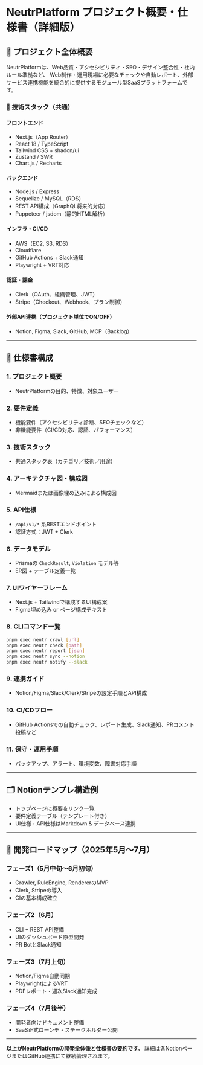 # NeutrPlatform プロジェクト概要・仕様書（詳細版）

## 📌 プロジェクト全体概要

NeutrPlatformは、Web品質・アクセシビリティ・SEO・デザイン整合性・社内ルール準拠など、
Web制作・運用現場に必要なチェックや自動レポート、外部サービス連携機能を統合的に提供するモジュール型SaaSプラットフォームです。

### 🔧 技術スタック（共通）

#### フロントエンド
- Next.js（App Router）
- React 18 / TypeScript
- Tailwind CSS + shadcn/ui
- Zustand / SWR
- Chart.js / Recharts

#### バックエンド
- Node.js / Express
- Sequelize / MySQL（RDS）
- REST API構成（GraphQL将来的対応）
- Puppeteer / jsdom（静的HTML解析）

#### インフラ・CI/CD
- AWS（EC2, S3, RDS）
- Cloudflare
- GitHub Actions + Slack通知
- Playwright + VRT対応

#### 認証・課金
- Clerk（OAuth、組織管理、JWT）
- Stripe（Checkout、Webhook、プラン制御）

#### 外部API連携（プロジェクト単位でON/OFF）
- Notion, Figma, Slack, GitHub, MCP（Backlog）

---

## 📘 仕様書構成

### 1. プロジェクト概要
- NeutrPlatformの目的、特徴、対象ユーザー

### 2. 要件定義
- 機能要件（アクセシビリティ診断、SEOチェックなど）
- 非機能要件（CI/CD対応、認証、パフォーマンス）

### 3. 技術スタック
- 共通スタック表（カテゴリ／技術／用途）

### 4. アーキテクチャ図・構成図
- Mermaidまたは画像埋め込みによる構成図

### 5. API仕様
- `/api/v1/*` 系RESTエンドポイント
- 認証方式：JWT + Clerk

### 6. データモデル
- Prismaの `CheckResult`, `Violation` モデル等
- ER図 + テーブル定義一覧

### 7. UIワイヤーフレーム
- Next.js + Tailwindで構成するUI構成案
- Figma埋め込み or ページ構成テキスト

### 8. CLIコマンド一覧
```bash
pnpm exec neutr crawl [url]
pnpm exec neutr check [path]
pnpm exec neutr report [json]
pnpm exec neutr sync --notion
pnpm exec neutr notify --slack
```

### 9. 連携ガイド
- Notion/Figma/Slack/Clerk/Stripeの設定手順とAPI構成

### 10. CI/CDフロー
- GitHub Actionsでの自動チェック、レポート生成、Slack通知、PRコメント投稿など

### 11. 保守・運用手順
- バックアップ、アラート、環境変数、障害対応手順

---

## 🗂️ Notionテンプレ構造例

- トップページに概要＆リンク一覧
- 要件定義テーブル（テンプレート付き）
- UI仕様・API仕様はMarkdown & データベース連携

---

## 📅 開発ロードマップ（2025年5月〜7月）

### フェーズ1（5月中旬〜6月初旬）
- Crawler, RuleEngine, RendererのMVP
- Clerk, Stripeの導入
- CIの基本構成確立

### フェーズ2（6月）
- CLI + REST API整備
- UIのダッシュボード原型開発
- PR BotとSlack通知

### フェーズ3（7月上旬）
- Notion/Figma自動同期
- PlaywrightによるVRT
- PDFレポート・週次Slack通知完成

### フェーズ4（7月後半）
- 開発者向けドキュメント整備
- SaaS正式ローンチ・ステークホルダー公開

---

**以上がNeutrPlatformの開発全体像と仕様書の要約です。**
詳細は各NotionページまたはGitHub連携にて継続管理されます。
